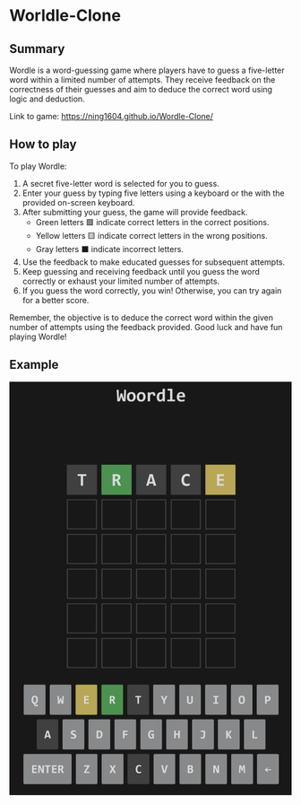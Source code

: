 # Worldle-Clone
## Summary

Wordle is a word-guessing game where players have to guess a five-letter word within a limited number of attempts. They receive feedback on the correctness of their guesses and aim to deduce the correct word using logic and deduction.

Link to game: https://ning1604.github.io/Wordle-Clone/

## How to play

To play Wordle:

1. A secret five-letter word is selected for you to guess.
2. Enter your guess by typing five letters using a keyboard or the with the provided on-screen keyboard.
3. After submitting your guess, the game will provide feedback.
    - Green letters 🟩 indicate correct letters in the correct positions.
    - Yellow letters 🟨 indicate correct letters in the wrong positions.
    - Gray letters ⬛ indicate incorrect letters.
4. Use the feedback to make educated guesses for subsequent attempts.
5. Keep guessing and receiving feedback until you guess the word correctly or exhaust your limited number of attempts.
6. If you guess the word correctly, you win! Otherwise, you can try again for a better score.

Remember, the objective is to deduce the correct word within the given number of attempts using the feedback provided. Good luck and have fun playing Wordle!

## Example

![Screenshot of wordle with the example word trace entered in](assets\wordleClone.jpg)